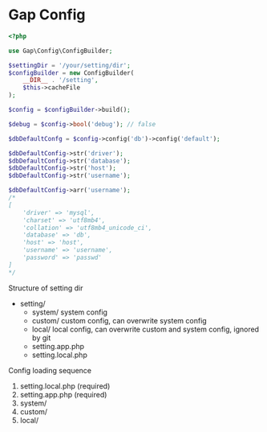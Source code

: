 # Gap Config

```php
<?php

use Gap\Config\ConfigBuilder;

$settingDir = '/your/setting/dir';
$configBuilder = new ConfigBuilder(
    __DIR__ . '/setting',
    $this->cacheFile
);

$config = $configBuilder->build();

$debug = $config->bool('debug'); // false

$dbDefaultConfg = $config->config('db')->config('default');

$dbDefaultConfig->str('driver');
$dbDefaultConfig->str('database');
$dbDefaultConfig->str('host');
$dbDefaultConfig->str('username');

$dbDefaultConfig->arr('username');
/*
[
    'driver' => 'mysql',
    'charset' => 'utf8mb4',
    'collation' => 'utf8mb4_unicode_ci',
    'database' => 'db',
    'host' => 'host',
    'username' => 'username',
    'password' => 'passwd'
]
*/
```

Structure of setting dir

- setting/
    - system/       system config
    - custom/       custom config, can overwrite system config
    - local/        local config, can overwrite custom and system config, ignored by git
    - setting.app.php
    - setting.local.php

Config loading sequence

1. setting.local.php (required)
2. setting.app.php (required)
3. system/
4. custom/
5. local/
